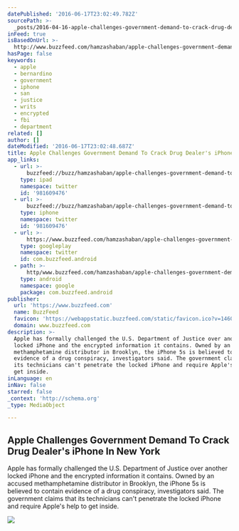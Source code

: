 ```yaml
---
datePublished: '2016-06-17T23:02:49.782Z'
sourcePath: >-
  _posts/2016-04-16-apple-challenges-government-demand-to-crack-drug-dealers-ip.md
inFeed: true
isBasedOnUrl: >-
  http://www.buzzfeed.com/hamzashaban/apple-challenges-government-demand-to-crack-drug-dealers-iph#.lyz519Bpy
hasPage: false
keywords:
  - apple
  - bernardino
  - government
  - iphone
  - san
  - justice
  - writs
  - encrypted
  - fbi
  - department
related: []
author: []
dateModified: '2016-06-17T23:02:48.687Z'
title: Apple Challenges Government Demand To Crack Drug Dealer's iPhone In New York
app_links:
  - url: >-
      buzzfeed://buzz/hamzashaban/apple-challenges-government-demand-to-crack-drug-dealers-iph
    type: ipad
    namespace: twitter
    id: '981609476'
  - url: >-
      buzzfeed://buzz/hamzashaban/apple-challenges-government-demand-to-crack-drug-dealers-iph
    type: iphone
    namespace: twitter
    id: '981609476'
  - url: >-
      https://www.buzzfeed.com/hamzashaban/apple-challenges-government-demand-to-crack-drug-dealers-iph
    type: googleplay
    namespace: twitter
    id: com.buzzfeed.android
  - path: >-
      http/www.buzzfeed.com/hamzashaban/apple-challenges-government-demand-to-crack-drug-dealers-iph?utm_source=google&utm_medium=appindex&utm_campaign=appindex
    type: android
    namespace: google
    package: com.buzzfeed.android
publisher:
  url: 'https://www.buzzfeed.com'
  name: BuzzFeed
  favicon: 'https://webappstatic.buzzfeed.com/static/favicon.ico?v=1460753366'
  domain: www.buzzfeed.com
description: >-
  Apple has formally challenged the U.S. Department of Justice over another
  locked iPhone and the encrypted information it contains. Owned by an accused
  methamphetamine distributor in Brooklyn, the iPhone 5s is believed to contain
  evidence of a drug conspiracy, investigators said. The government claims that
  its technicians can't penetrate the locked iPhone and require Apple's help to
  get inside.
inLanguage: en
inNav: false
starred: false
_context: 'http://schema.org'
_type: MediaObject

---
```

<article style=""><h1>Apple Challenges Government Demand To Crack Drug Dealer's iPhone In New York</h1><p>Apple has formally challenged the U.S. Department of Justice over another locked iPhone and the encrypted information it contains. Owned by an accused methamphetamine distributor in Brooklyn, the iPhone 5s is believed to contain evidence of a drug conspiracy, investigators said. The government claims that its technicians can't penetrate the locked iPhone and require Apple's help to get inside.</p><img src="https://img.buzzfeed.com/buzzfeed-static/static/2016-04/15/17/campaign_images/webdr05/apple-challenges-government-demand-to-crack-drug--2-12401-1460755652-1_dblbig.jpg" /></article>